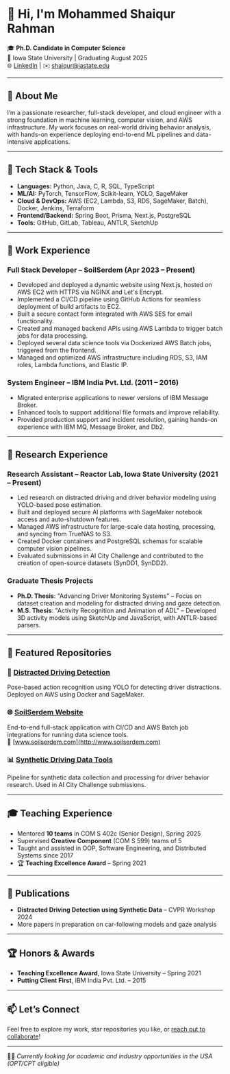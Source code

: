 # 👋 Hi, I'm Mohammed Shaiqur Rahman

🎓 **Ph.D. Candidate in Computer Science**  
📍 Iowa State University | Graduating August 2025  
🌐 [LinkedIn](https://www.linkedin.com/in/shaiqur) | ✉️ shaiqur@iastate.edu  

---

## 🚀 About Me

I’m a passionate researcher, full-stack developer, and cloud engineer with a strong foundation in machine learning, computer vision, and AWS infrastructure. My work focuses on real-world driving behavior analysis, with hands-on experience deploying end-to-end ML pipelines and data-intensive applications.

---

## 🔧 Tech Stack & Tools

- **Languages:** Python, Java, C, R, SQL, TypeScript  
- **ML/AI:** PyTorch, TensorFlow, Scikit-learn, YOLO, SageMaker  
- **Cloud & DevOps:** AWS (EC2, Lambda, S3, RDS, SageMaker, Batch), Docker, Jenkins, Terraform  
- **Frontend/Backend:** Spring Boot, Prisma, Next.js, PostgreSQL  
- **Tools:** GitHub, GitLab, Tableau, ANTLR, SketchUp

---

## 💼 Work Experience

### Full Stack Developer – SoilSerdem (Apr 2023 – Present)
- Developed and deployed a dynamic website using Next.js, hosted on AWS EC2 with HTTPS via NGINX and Let's Encrypt.
- Implemented a CI/CD pipeline using GitHub Actions for seamless deployment of build artifacts to EC2.
- Built a secure contact form integrated with AWS SES for email functionality.
- Created and managed backend APIs using AWS Lambda to trigger batch jobs for data processing.
- Deployed several data science tools via Dockerized AWS Batch jobs, triggered from the frontend.
- Managed and optimized AWS infrastructure including RDS, S3, IAM roles, Lambda functions, and Elastic IP.

### System Engineer – IBM India Pvt. Ltd. (2011 – 2016)
- Migrated enterprise applications to newer versions of IBM Message Broker.
- Enhanced tools to support additional file formats and improve reliability.
- Provided production support and incident resolution, gaining hands-on experience with IBM MQ, Message Broker, and Db2.

---

## 🔬 Research Experience

### Research Assistant – Reactor Lab, Iowa State University (2021 – Present)
- Led research on distracted driving and driver behavior modeling using YOLO-based pose estimation.
- Built and deployed secure AI platforms with SageMaker notebook access and auto-shutdown features.
- Managed AWS infrastructure for large-scale data hosting, processing, and syncing from TrueNAS to S3.
- Created Docker containers and PostgreSQL schemas for scalable computer vision pipelines.
- Evaluated submissions in AI City Challenge and contributed to the creation of open-source datasets (SynDD1, SynDD2).

### Graduate Thesis Projects
- **Ph.D. Thesis**: "Advancing Driver Monitoring Systems" – Focus on dataset creation and modeling for distracted driving and gaze detection.
- **M.S. Thesis**: "Activity Recognition and Animation of ADL" – Developed 3D activity models using SketchUp and JavaScript, with ANTLR-based parsers.

---

## 🧠 Featured Repositories

### 🧠 [Distracted Driving Detection](#)
Pose-based action recognition using YOLO for detecting driver distractions. Deployed on AWS using Docker and SageMaker.

### 🌐 [SoilSerdem Website](#)
End-to-end full-stack application with CI/CD and AWS Batch job integrations for running data science tools.  
🔗 [www.soilserdem.com](http://www.soilserdem.com)

### 📊 [Synthetic Driving Data Tools](#)
Pipeline for synthetic data collection and processing for driver behavior research. Used in AI City Challenge submissions.

---

## 🎓 Teaching Experience

- Mentored **10 teams** in COM S 402c (Senior Design), Spring 2025  
- Supervised **Creative Component** (COM S 599) teams of 5  
- Taught and assisted in OOP, Software Engineering, and Distributed Systems since 2017  
- 🏆 **Teaching Excellence Award** – Spring 2021

---

## 📝 Publications

- **Distracted Driving Detection using Synthetic Data** – CVPR Workshop 2024  
- More papers in preparation on car-following models and gaze analysis

---

## 🏆 Honors & Awards

- **Teaching Excellence Award**, Iowa State University – Spring 2021  
- **Putting Client First**, IBM India Pvt. Ltd. – 2015

---

## 📫 Let’s Connect

Feel free to explore my work, star repositories you like, or [reach out to collaborate](mailto:shaiqur@iastate.edu)!

---

🧑‍💻 _Currently looking for academic and industry opportunities in the USA (OPT/CPT eligible)_
